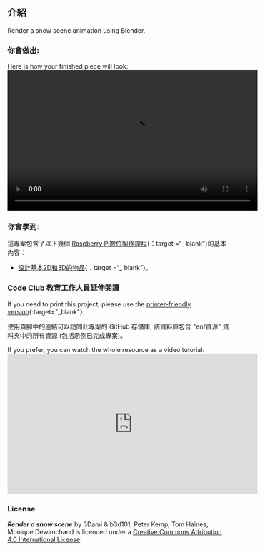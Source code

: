 ## 介紹

Render a snow scene animation using Blender.

### 你會做出:

Here is how your finished piece will look:<video width="560" height="315" controls> <source src="resources/snow-scene-rendered.mkv" type="video/mp4"> Your browser does not support WebM video, try FireFox or Chrome </video> 

### 你會學到:

這專案包含了以下幾個 [Raspberry Pi數位製作課程](http://rpf.io/curriculum){：target =“_ blank”}的基本內容：

+ [設計基本2D和3D的物品](https://curriculum.raspberrypi.org/design/creator/){：target =“_ blank”}。

### Code Club 教育工作人員延伸閱讀

If you need to print this project, please use the [printer-friendly version](https://projects.raspberrypi.org/en/projects/blender-render-snow-scene/print){:target="_blank"}.

使用頁腳中的連結可以訪問此專案的 GitHub 存儲庫, 該資料庫包含 "en/資源" 資料夾中的所有資源 (包括示例已完成專案)。

If you prefer, you can watch the whole resource as a video tutorial: <iframe width="560" height="315" src="https://www.youtube.com/embed/aXPnshjKmH8?rel=0" frameborder="0" gesture="media" allow="encrypted-media" allowfullscreen mark="crwd-mark"></iframe> 

### License

***Render a snow scene*** by 3Dami & b3d101, Peter Kemp, Tom Haines, Monique Dewanchand is licenced under a [Creative Commons Attribution 4.0 International License](http://creativecommons.org/licenses/by-sa/4.0/).